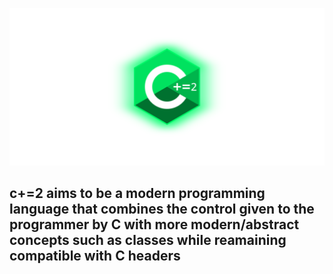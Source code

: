![Image](https://github.com/DefinitelyNotAGirl/c-2/blob/main/media/githubReadmeTop.svg)

## c+=2 aims to be a modern programming language that combines the control given to the programmer by C with more modern/abstract concepts such as classes while reamaining compatible with C headers
